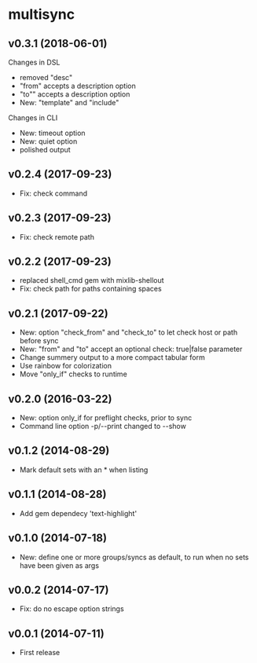 
# multisync

## v0.3.1 (2018-06-01)
Changes in DSL
- removed "desc"
- "from" accepts a description option
- "to"" accepts a description option
- New: "template" and "include"

Changes in CLI
- New: timeout option
- New: quiet option
- polished output

## v0.2.4 (2017-09-23)
- Fix: check command

## v0.2.3 (2017-09-23)
- Fix: check remote path

## v0.2.2 (2017-09-23)
- replaced shell_cmd gem with mixlib-shellout
- Fix: check path for paths containing spaces

## v0.2.1 (2017-09-22)
- New: option "check_from" and "check_to" to let check host or path before sync
- New: "from" and "to" accept an optional check: true|false parameter
- Change summery output to a more compact tabular form
- Use rainbow for colorization
- Move "only_if" checks to runtime

## v0.2.0 (2016-03-22)
- New: option only_if for preflight checks, prior to sync
- Command line option -p/--print changed to --show

## v0.1.2 (2014-08-29)
- Mark default sets with an * when listing

## v0.1.1 (2014-08-28)
- Add gem dependecy 'text-highlight'

## v0.1.0 (2014-07-18)
- New: define one or more groups/syncs as default, to run when no sets have been given as args

## v0.0.2 (2014-07-17)
- Fix: do no escape option strings

## v0.0.1 (2014-07-11)
- First release